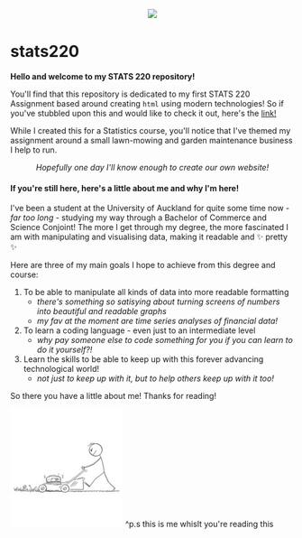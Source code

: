 <p img align="center">
  <img src= "https://d2pi5ijasmgfet.cloudfront.net/1920x510/filters:focal(2499x899:2501x901):quality(82):sharpen(0.5,0.5,true)/production%2Fpublic%2Fhero%2FDLR_DataGrowthBlog_HeroBanner.png" />
</p>

# stats220
**Hello and welcome to my STATS 220 repository!** 

You'll find that this repository is dedicated to my first STATS 220 Assignment based around creating `html` using modern technologies! So if you've stubbled upon this and would like to check it out, here's the [link!](https://yvonne-ryan.github.io/stats220/)

While I created this for a Statistics course, you'll notice that I've themed my assignment around a small lawn-mowing and garden maintenance business I help to run. 

<p align="center">
     <em>Hopefully one day I'll know enough to create our own website!</em>
</p> 

#### If you're still here, here's a little about me and why I'm here! 

I've been a student at the University of Auckland for quite some time now - *far too long* - studying my way through a Bachelor of Commerce and Science Conjoint!
The more I get through my degree, the more fascinated I am with manipulating and visualising data, making it readable and :sparkles: pretty :sparkles:

Here are three of my main goals I hope to achieve from this degree and course:

1. To be able to manipulate all kinds of data into more readable formatting 
    - *there's something so satisying about turning screens of numbers into beautiful and readable graphs* 
    - *my fav at the moment are time series analyses of financial data!* 
2. To learn a coding language - even just to an intermediate level
    - *why pay someone else to code something for you if you can learn to do it yourself?!*
3. Learn the skills to be able to keep up with this forever advancing technological world!
    - *not just to keep up with it, but to help others keep up with it too!*

So there you have a little about me! Thanks for reading! 

![](little_mower.png)
^p.s this is me whislt you're reading this 

